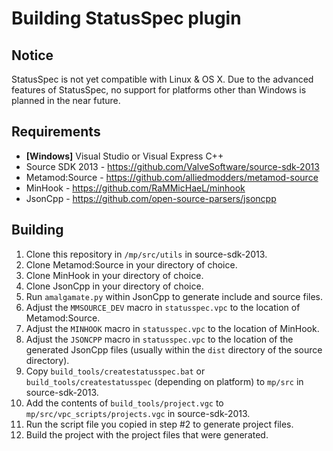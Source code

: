 Building StatusSpec plugin
==========================

Notice
------
StatusSpec is not yet compatible with Linux & OS X. Due to the advanced features of StatusSpec, no support for platforms other than Windows is planned in the near future.

Requirements
------------
* **[Windows]** Visual Studio or Visual Express C++
* Source SDK 2013 - https://github.com/ValveSoftware/source-sdk-2013
* Metamod:Source - https://github.com/alliedmodders/metamod-source
* MinHook - https://github.com/RaMMicHaeL/minhook
* JsonCpp - https://github.com/open-source-parsers/jsoncpp

Building
--------
1. Clone this repository in `/mp/src/utils` in source-sdk-2013.
2. Clone Metamod:Source in your directory of choice.
3. Clone MinHook in your directory of choice.
4. Clone JsonCpp in your directory of choice.
5. Run `amalgamate.py` within JsonCpp to generate include and source files.
6. Adjust the `MMSOURCE_DEV` macro in `statusspec.vpc` to the location of Metamod:Source.
7. Adjust the `MINHOOK` macro in `statusspec.vpc` to the location of MinHook.
8. Adjust the `JSONCPP` macro in `statusspec.vpc` to the location of the generated JsonCpp files (usually within the `dist` directory of the source directory).
9. Copy `build_tools/createstatusspec.bat` or `build_tools/createstatusspec` (depending on platform) to `mp/src` in source-sdk-2013.
10. Add the contents of `build_tools/project.vgc` to `mp/src/vpc_scripts/projects.vgc` in source-sdk-2013.
11. Run the script file you copied in step #2 to generate project files.
12. Build the project with the project files that were generated.